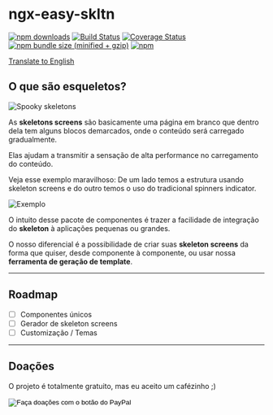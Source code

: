 # ngx-easy-skltn

[![npm downloads](https://img.shields.io/npm/dm/ngx-easy-skltn.svg)](https://npmjs.org/ngx-easy-skltn)
[![Build Status](https://circleci.com/gh/CarlitoMurta/ngx-easy-skltn.svg?style=shield)](https://circleci.com/gh/CarlitoMurta/ngx-easy-skltn)
[![Coverage Status](https://coveralls.io/repos/CarlitoMurta/ngx-easy-skltn/badge.svg?branch=master)](https://coveralls.io/r/CarlitoMurta/ngx-easy-skltn?branch=master)
[![npm bundle size (minified + gzip)](https://img.shields.io/bundlephobia/minzip/ngx-easy-skltn.svg)](https://bundlephobia.com/result?p=ngx-easy-skltn)
[![npm](https://img.shields.io/npm/l/express.svg?maxAge=2592000)](/LICENSE)

[Translate to English](#english)

## O que são esqueletos?

![Spooky skeletons](https://media1.giphy.com/media/HxZ3prK9hIDsc/giphy.gif?cid=790b761146888a2ab8a16547c9256443c207a55b48e77140&rid=giphy.gif&ct=g)

As **skeletons screens** são basicamente uma página em branco que dentro dela tem alguns blocos demarcados, onde o conteúdo será carregado gradualmente.

Elas ajudam a transmitir a sensação de alta performance no carregamento do conteúdo.

Veja esse exemplo maravilhoso: De um lado temos a estrutura usando skeleton screens e do outro temos o uso do tradicional spinners indicator.

![Exemplo](https://miro.medium.com/max/700/1*Cae2SJzfOelkfTuDYSuRRw.gif)

O intuito desse pacote de componentes é trazer a facilidade de integração do **skeleton** à aplicações pequenas ou grandes.

O nosso diferencial é a possibilidade de criar suas **skeleton screens** da forma que quiser, desde componente à componente, ou usar nossa **ferramenta de geração de template**.

---

## Roadmap

- [ ] Componentes únicos
- [ ] Gerador de skeleton screens
- [ ] Customização / Temas

---

## Doações

O projeto é totalmente gratuito, mas eu aceito um cafézinho ;)

<form action="https://www.paypal.com/donate" method="post" target="_top">
<input type="hidden" name="business" value="B3K8JAKHWCTAY" />
<input type="hidden" name="no_recurring" value="0" />
<input type="hidden" name="item_name" value="Doação" />
<input type="hidden" name="currency_code" value="BRL" />
<input type="image" src="https://www.paypalobjects.com/pt_BR/BR/i/btn/btn_donateCC_LG.gif" border="0" name="submit" title="PayPal - The safer, easier way to pay online!" alt="Faça doações com o botão do PayPal" />
<img alt="" border="0" src="https://www.paypal.com/pt_BR/i/scr/pixel.gif" width="1" height="1" />
</form>
